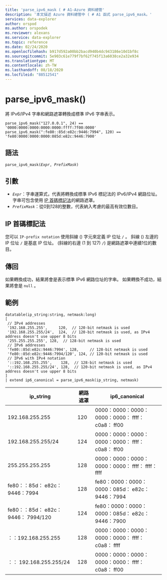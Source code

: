 ```yaml
---
title: 'parse_ipv6_mask ( # A1-Azure 資料總管'
description: '本文描述 Azure 資料總管中 ( # A1 函式 parse_ipv6_mask。'
services: data-explorer
author: orspod
ms.author: orspodek
ms.reviewer: alexans
ms.service: data-explorer
ms.topic: reference
ms.date: 02/24/2020
ms.openlocfilehash: b917d592a00bb2bacd940b4dc943186e10d1bf8c
ms.sourcegitcommit: 5e903c61e779f7bf62f745f13a6038ce2a32e934
ms.translationtype: MT
ms.contentlocale: zh-TW
ms.lasthandoff: 08/18/2020
ms.locfileid: "88512541"
---
```

# <a name="parse_ipv6_mask"></a>parse_ipv6_mask()
 
將 IPv6/IPv4 字串和網路遮罩轉換成標準 IPv6 字串表示。

```kusto
parse_ipv6_mask("127.0.0.1", 24) == '0000:0000:0000:0000:0000:ffff:7f00:0000'
parse_ipv6_mask(":fe80::85d:e82c:9446:7994", 120) == 'fe80:0000:0000:0000:085d:e82c:9446:7900'
```

## <a name="syntax"></a>語法

`parse_ipv6_mask(`*`Expr`*`, `*`PrefixMask`*`)`

## <a name="arguments"></a>引數

* *`Expr`*：字串運算式，代表將轉換成標準 IPv6 標記法的 IPv6/IPv4 網路位址。 字串可包含使用 [IP 首碼標記法](#ip-prefix-notation)的網路遮罩。
* *`PrefixMask`*：從0到128的整數，代表納入考慮的最高有效位數目。

## <a name="ip-prefix-notation"></a>IP 首碼標記法

您可以 `IP-prefix notation` 使用斜線 () 字元來定義 IP 位址 `/` 。
斜線 () 左邊的 IP 位址 `/` 是基底 IP 位址。  (斜線的右邊 (1 到 127) `/`) 是網路遮罩中連續1位的數目。

## <a name="returns"></a>傳回

如果轉換成功，結果將會是表示標準 IPv6 網路位址的字串。
如果轉換不成功，結果將會是 `null` 。

## <a name="example"></a>範例

<!-- csl: https://help.kusto.windows.net/Samples -->
```kusto
datatable(ip_string:string, netmask:long)
[
 // IPv4 addresses
 '192.168.255.255',     120,  // 120-bit netmask is used
 '192.168.255.255/24',  124,  // 120-bit netmask is used, as IPv4 address doesn't use upper 8 bits
 '255.255.255.255', 128,  // 128-bit netmask is used
 // IPv6 addresses
 'fe80::85d:e82c:9446:7994', 128,     // 128-bit netmask is used
 'fe80::85d:e82c:9446:7994/120', 124, // 120-bit netmask is used
 // IPv6 with IPv4 notation
 '::192.168.255.255',    128,  // 128-bit netmask is used
 '::192.168.255.255/24', 128,  // 120-bit netmask is used, as IPv4 address doesn't use upper 8 bits
]
| extend ip6_canonical = parse_ipv6_mask(ip_string, netmask)
```

|ip_string|網路遮罩|ip6_canonical|
|---|---|---|
|192.168.255.255|120|0000：0000：0000：0000：0000： ffff： c0a8： ff00|
|192.168.255.255/24|124|0000：0000：0000：0000：0000： ffff： c0a8： ff00|
|255.255.255.255|128|0000：0000：0000：0000：0000： ffff： ffff： ffff|
|fe80：：85d： e82c：9446：7994|128|fe80：0000：0000：0000：085d： e82c：9446：7994|
|fe80：：85d： e82c：9446： 7994/120|124|fe80：0000：0000：0000：085d： e82c：9446：7900|
|：：192.168.255.255|128|0000：0000：0000：0000：0000： ffff： c0a8： ffff|
|：： 192.168.255.255/24|128|0000：0000：0000：0000：0000： ffff： c0a8： ff00|

